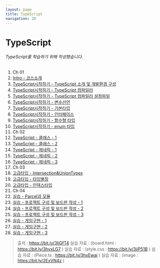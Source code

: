 ```yaml
---
layout: page
title: TypeScript
navigation: 10
---
```


# TypeScript

###### TypeScript를 학습하기 위해 작성했습니다.

1. Ch 01
  1. [Intro - 코스소개](https://baek-kyoungman.github.io/study/File/TypeScript/01/01.html)
  1. [TypeScript시작하기 - TypeScript 소개 및 개발환경 구성](https://baek-kyoungman.github.io/study/File/TypeScript/01/02.html)
  1. [TypeScript시작하기 - TypeScript 컴파일러](https://baek-kyoungman.github.io/study/File/TypeScript/01/03.html)
  1. [TypeScript시작하기 - TypeScript 컴파일러 설정파일](https://baek-kyoungman.github.io/study/File/TypeScript/01/04.html)
  1. [TypeScript시작하기 - 변수선언](https://baek-kyoungman.github.io/study/File/TypeScript/01/05.html)
  1. [TypeScript시작하기 - 기본타입](https://baek-kyoungman.github.io/study/File/TypeScript/01/06.html)
  1. [TypeScript시작하기 - 인터페이스](https://baek-kyoungman.github.io/study/File/TypeScript/01/07.html)
  1. [TypeScript시작하기 - 함수형 타입](https://baek-kyoungman.github.io/study/File/TypeScript/01/08.html)
  1. [TypeScript시작하기 - enum 타입](https://baek-kyoungman.github.io/study/File/TypeScript/01/09.html)
1. Ch 02
  1. [TypeScript - 클래스 - 1](https://baek-kyoungman.github.io/study/File/TypeScript/02/01.html)
  1. [TypeScript - 클래스 - 2](https://baek-kyoungman.github.io/study/File/TypeScript/02/02.html)
  1. [TypeScript - 제네릭 - 1](https://baek-kyoungman.github.io/study/File/TypeScript/02/03.html)
  1. [TypeScript - 제네릭 - 2](https://baek-kyoungman.github.io/study/File/TypeScript/02/04.html)
  1. [TypeScript - 제네릭 - 3](https://baek-kyoungman.github.io/study/File/TypeScript/02/05.html)
1. Ch 03  
  1. [고급타입 - Intersection&UnionTypes](https://baek-kyoungman.github.io/study/File/TypeScript/03/01.html)
  1. [고급타입 - 타입별칭](https://baek-kyoungman.github.io/study/File/TypeScript/03/02.html)
  1. [고급타입 - 인덱스타입](https://baek-kyoungman.github.io/study/File/TypeScript/03/03.html)
1. Ch 04  
  1. [실습 - Parcel과 모듈](https://baek-kyoungman.github.io/study/File/TypeScript/04/01.html)
  1. [실습 - 프로젝트 구성 및 보드판 작성 - 1](https://baek-kyoungman.github.io/study/File/TypeScript/04/02.html)
  1. [실습 - 프로젝트 구성 및 보드판 작성 - 2](https://baek-kyoungman.github.io/study/File/TypeScript/04/03.html)
  1. [실습 - 프로젝트 구성 및 보드판 작성 - 3](https://baek-kyoungman.github.io/study/File/TypeScript/04/04.html)
  1. [실습 - 게임구현 - 1](https://baek-kyoungman.github.io/study/File/TypeScript/04/05.html)
  1. [실습 - 게임구현 - 2](https://baek-kyoungman.github.io/study/File/TypeScript/04/06.html)
  1. [실습 - 게임구현 - 3](https://baek-kyoungman.github.io/study/File/TypeScript/04/07.html)

> 출처 : https://bit.ly/3liGfT4
> 실습 자료 : (board.html : https://bit.ly/3hvxLG7 )
> 실습 자료 : (style.css : https://bit.ly/3jiP51B )
> 실습 자료 : (Piece.ts : https://bit.ly/3hxEwaj )
> 실습 자료 : (image : https://bit.ly/2ExVN4z )
